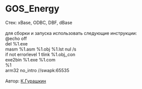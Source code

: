 # GOS_Energy
Стек: xBase, ODBC, DBF, dBase </br></br>
для сборки и запуска использовать следующие инструкции:</br>
@echo off</br>
del %1.exe</br>
masm %1.asm %1.obj %1.lst nul /s</br>
if not errorlevel 1 tlink %1.obj,,con</br>
exe2bin %1.exe %1.com</br>
%1</br>
arm32 no_intro //swapk:65535</br></br>
 Автор: [К.Гурашкин](<https://github.com/CrockoMan>)
